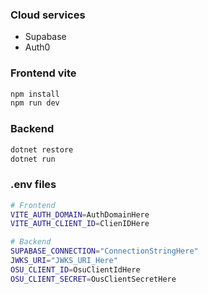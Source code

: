 ### Cloud services
- Supabase
- Auth0
  
### Frontend vite 
```bash
npm install
npm run dev
```

### Backend
```bash
dotnet restore
dotnet run
```

### .env files
```bash
# Frontend
VITE_AUTH_DOMAIN=AuthDomainHere
VITE_AUTH_CLIENT_ID=ClienIDHere

# Backend
SUPABASE_CONNECTION="ConnectionStringHere"
JWKS_URI="JWKS_URI_Here"
OSU_CLIENT_ID=OsuClientIdHere
OSU_CLIENT_SECRET=OusClientSecretHere

```